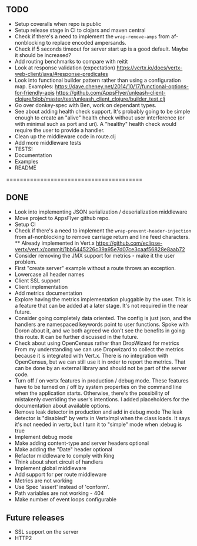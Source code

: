 
## TODO
- Setup coveralls when repo is public
- Setup release stage in CI to clojars and maven central
- Check if there's a need to implement the `wrap-remove-amps` from af-nonblocking
to replace encoded ampersands. 
- Check if 5 seconds timeout for server start up is a good default. Maybe it should be increased? 
- Add routing benchmarks to compare with reitit 
- Look at response validation (expectation)
https://vertx.io/docs/vertx-web-client/java/#response-predicates
- Look into functional builder pattern rather than using a configuration map.
Examples:
https://dave.cheney.net/2014/10/17/functional-options-for-friendly-apis
https://github.com/AppsFlyer/unleash-client-clojure/blob/master/test/unleash_client_clojure/builder_test.clj
- Go over donkey-spec with Ben, work on dependant types.  
- See about adding health check support.
It's probably going to be simple enough to create an "alive" health check
without user interference (or with minimal such as port and uri).
A "healthy" health check would require the user to provide a handler. 
- Clean up the middleware code in route.clj
- Add more middleware tests
- TESTS!
- Documentation
- Examples
- README

========================================

## DONE
- Look into implementing JSON serialization / deserialization middleware
- Move project to AppsFlyer github repo.
- Setup CI
- Check if there's a need to implement the `wrap-prevent-header-injection` from af-nonblocking
to remove carriage return and line feed characters. ** Already implemented in Vert.x
https://github.com/eclipse-vertx/vert.x/commit/1bb6445226c39a95e7d07ce3caaf56828e8aab72
- Consider removing the JMX support for metrics - make it the user problem.
- First "create server" example without a route throws an exception.
- Lowercase all header names
- Client SSL support
- Client implementation
- Add metrics documentation
- Explore having the metrics implementation pluggable by the user.
This is a feature that can be added at a later stage. It's not required in the near future.
- Consider going completely data oriented. The config is just json, and the handlers 
are namespaced keywords point to user functions.
Spoke with Doron about it, and we both agreed we don't see the benefits in going this route.
It can be further discussed in the future. 
- Check about using OpenCensus rather than DropWizard for metrics
From my understanding we can use Dropwizard to collect the metrics because it is 
integrated with Vert.x. There is no integration with OpenCensus, but we can still use it
in order to report the metrics. That can be done by an external library and should not be
part of the server code.
- Turn off / on vertx features in production / debug mode.
These features have to be turned on / off by system properties on the command line
when the application starts. Otherwise, there's the possibility of mistakenly overriding
the user's intentions. I added placeholders for the documentation about available options.
- Remove leak detector in production and add in debug mode
The leak detector is "disabled" by vertx in VertxImpl when the class loads.
It says it's not needed in vertx, but I turn it to "simple" mode when :debug is true  
- Implement debug mode
- Make adding content-type and server headers optional
- Make adding the "Date" header optional
- Refactor middleware to comply with Ring
- Think about short circuit of handlers
- Implement global middleware
- Add support for per route middleware 
- Metrics are not working
- Use Spec 'assert' instead of 'conform'.
- Path variables are not working - 404
- Make number of event loops configurable


## Future releases
- SSL support on the server
- HTTP2
